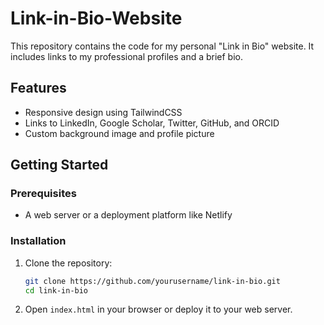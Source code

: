 # Link-in-Bio-Website
This repository contains the code for my personal "Link in Bio" website. It includes links to my professional profiles and a brief bio.

## Features
- Responsive design using TailwindCSS
- Links to LinkedIn, Google Scholar, Twitter, GitHub, and ORCID
- Custom background image and profile picture

## Getting Started

### Prerequisites
- A web server or a deployment platform like Netlify

### Installation
1. Clone the repository:
    ```bash
    git clone https://github.com/yourusername/link-in-bio.git
    cd link-in-bio
    ```

2. Open `index.html` in your browser or deploy it to your web server.
